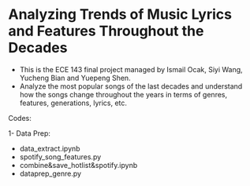 # Analyzing Trends of Music Lyrics and Features Throughout the Decades

- This is the ECE 143 final project managed by Ismail Ocak, Siyi Wang, Yucheng Bian and Yuepeng Shen.
- Analyze the most popular songs of the last decades and understand how the songs change throughout the years in terms of genres, features, generations, lyrics, etc. 

Codes:

1- Data Prep:
  - data_extract.ipynb
  - spotify_song_features.py 
  - combine&save_hotlist&spotify.ipynb
  - dataprep_genre.py

